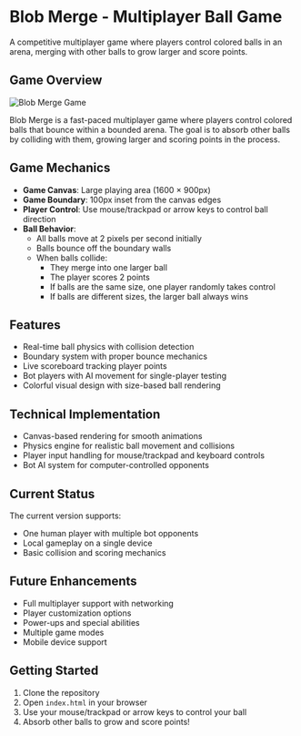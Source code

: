 # Blob Merge - Multiplayer Ball Game

A competitive multiplayer game where players control colored balls in an arena, merging with other balls to grow larger and score points.

## Game Overview

![Blob Merge Game](screenshots/gameplay.png)

Blob Merge is a fast-paced multiplayer game where players control colored balls that bounce within a bounded arena. The goal is to absorb other balls by colliding with them, growing larger and scoring points in the process.

## Game Mechanics

- **Game Canvas**: Large playing area (1600 × 900px)
- **Game Boundary**: 100px inset from the canvas edges
- **Player Control**: Use mouse/trackpad or arrow keys to control ball direction
- **Ball Behavior**:
  - All balls move at 2 pixels per second initially
  - Balls bounce off the boundary walls
  - When balls collide:
    - They merge into one larger ball
    - The player scores 2 points
    - If balls are the same size, one player randomly takes control
    - If balls are different sizes, the larger ball always wins

## Features

- Real-time ball physics with collision detection
- Boundary system with proper bounce mechanics
- Live scoreboard tracking player points
- Bot players with AI movement for single-player testing
- Colorful visual design with size-based ball rendering

## Technical Implementation

- Canvas-based rendering for smooth animations
- Physics engine for realistic ball movement and collisions
- Player input handling for mouse/trackpad and keyboard controls
- Bot AI system for computer-controlled opponents

## Current Status

The current version supports:
- One human player with multiple bot opponents
- Local gameplay on a single device
- Basic collision and scoring mechanics

## Future Enhancements

- Full multiplayer support with networking
- Player customization options
- Power-ups and special abilities
- Multiple game modes
- Mobile device support

## Getting Started

1. Clone the repository
2. Open `index.html` in your browser
3. Use your mouse/trackpad or arrow keys to control your ball
4. Absorb other balls to grow and score points!


